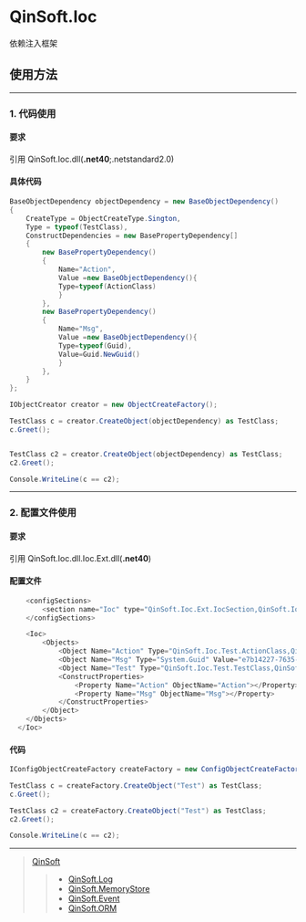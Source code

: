 # QinSoft.Ioc
依赖注入框架

## 使用方法
----
### 1. 代码使用

#### 要求
引用 QinSoft.Ioc.dll(__.net40__;.netstandard2.0)
#### 具体代码
```c#
BaseObjectDependency objectDependency = new BaseObjectDependency()
{
    CreateType = ObjectCreateType.Sington,
    Type = typeof(TestClass),
    ConstructDependencies = new BasePropertyDependency[]
    {
        new BasePropertyDependency()
        {
            Name="Action",
            Value =new BaseObjectDependency(){
            Type=typeof(ActionClass)
            }
        },
        new BasePropertyDependency()
        {
            Name="Msg",
            Value =new BaseObjectDependency(){
            Type=typeof(Guid),
            Value=Guid.NewGuid()
            }
        },
    }
};

IObjectCreator creator = new ObjectCreateFactory();

TestClass c = creator.CreateObject(objectDependency) as TestClass;
c.Greet();


TestClass c2 = creator.CreateObject(objectDependency) as TestClass;
c2.Greet();

Console.WriteLine(c == c2);
```
----
### 2. 配置文件使用

#### 要求
引用 QinSoft.Ioc.dll.Ioc.Ext.dll(__.net40__)
#### 配置文件
```C#
    <configSections>
        <section name="Ioc" type="QinSoft.Ioc.Ext.IocSection,QinSoft.Ioc.Ext"/>
    </configSections>

    <Ioc>
        <Objects>
            <Object Name="Action" Type="QinSoft.Ioc.Test.ActionClass,QinSoft.Ioc.Test" IsNull="True"></Object>
            <Object Name="Msg" Type="System.Guid" Value="e7b14227-7635-4b66-84ad-76f8ef294232"></Object>
            <Object Name="Test" Type="QinSoft.Ioc.Test.TestClass,QinSoft.Ioc.Test" CreateType="Sington">
            <ConstructProperties>
                <Property Name="Action" ObjectName="Action"></Property>
                <Property Name="Msg" ObjectName="Msg"></Property>
            </ConstructProperties>
        </Object>
    </Objects>
  </Ioc>
```

#### 代码
````C#
IConfigObjectCreateFactory createFactory = new ConfigObjectCreateFactory("Ioc");

TestClass c = createFactory.CreateObject("Test") as TestClass;
c.Greet();

TestClass c2 = createFactory.CreateObject("Test") as TestClass;
c2.Greet();

Console.WriteLine(c == c2);
````
----
> [QinSoft](https://github.com/qinhouping)
>> - [QinSoft.Log](https://github.com/qinhouping/QinSoft.Log)
>> - [QinSoft.MemoryStore](https://github.com/qinhouping/QinSoft.MemoryStore)
>> - [QinSoft.Event](https://github.com/qinhouping/QinSoft.Event)
>> - [QinSoft.ORM](https://github.com/qinhouping/QinSoft.ORM)
